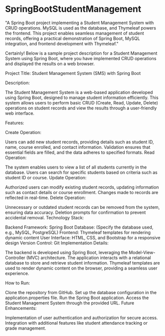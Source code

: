 # SpringBootStudentManagement
"A Spring Boot project implementing a Student Management System with CRUD operations. MySQL is used as the database, and Thymeleaf powers the frontend. This project enables seamless management of student records, offering a practical demonstration of Spring Boot, MySQL integration, and frontend development with Thymeleaf."




Certainly! Below is a sample project description for a Student Management System using Spring Boot, where you have implemented CRUD operations and displayed the results on a web browser.

Project Title: Student Management System (SMS) with Spring Boot

Description:

The Student Management System is a web-based application developed using Spring Boot, designed to manage student information efficiently. This system allows users to perform basic CRUD (Create, Read, Update, Delete) operations on student records and view the results through a user-friendly web interface.

Features:

Create Operation:

Users can add new student records, providing details such as student ID, name, course enrolled, and contact information.
Validation ensures that essential fields are filled, and the data adheres to specified formats.
Read Operation:

The system enables users to view a list of all students currently in the database.
Users can search for specific students based on criteria such as student ID or course.
Update Operation:

Authorized users can modify existing student records, updating information such as contact details or course enrollment.
Changes made to records are reflected in real-time.
Delete Operation:

Unnecessary or outdated student records can be removed from the system, ensuring data accuracy.
Deletion prompts for confirmation to prevent accidental removal.
Technology Stack:

Backend Framework: Spring Boot
Database: (Specify the database used, e.g., MySQL, PostgreSQL)
Frontend: Thymeleaf templates for rendering dynamic content
User Interface: HTML, CSS, and Bootstrap for a responsive design
Version Control: Git
Implementation Details:

The backend is developed using Spring Boot, leveraging the Model-View-Controller (MVC) architecture. The application interacts with a relational database to store and retrieve student information. Thymeleaf templates are used to render dynamic content on the browser, providing a seamless user experience.

How to Run:

Clone the repository from GitHub.
Set up the database configuration in the application.properties file.
Run the Spring Boot application.
Access the Student Management System through the provided URL.
Future Enhancements:

Implementation of user authentication and authorization for secure access.
Integration with additional features like student attendance tracking or grade management.
